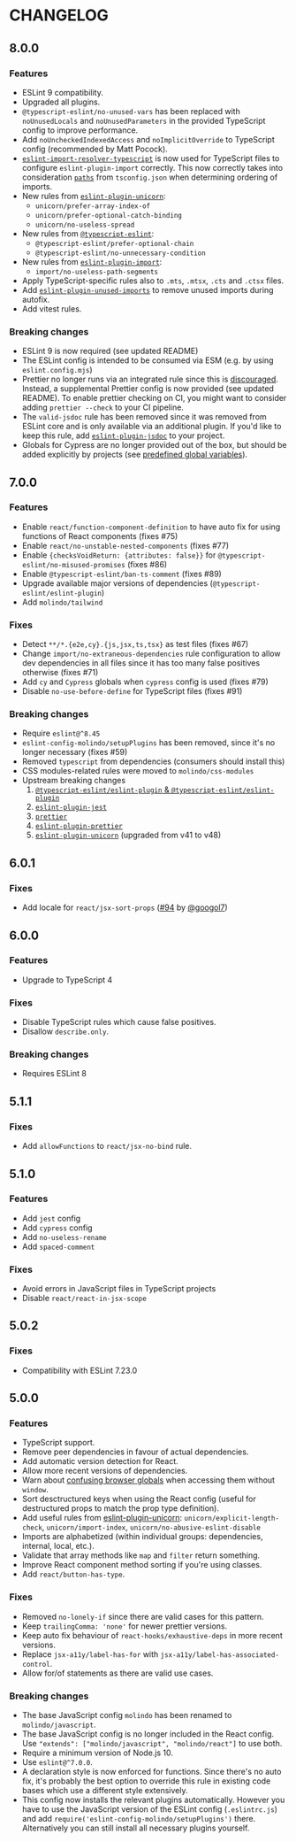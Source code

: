 # CHANGELOG

## 8.0.0

### Features

- ESLint 9 compatibility.
- Upgraded all plugins.
- `@typescript-eslint/no-unused-vars` has been replaced with `noUnusedLocals` and `noUnusedParameters` in the provided TypeScript config to improve performance.
- Add `noUncheckedIndexedAccess` and `noImplicitOverride` to TypeScript config (recommended by Matt Pocock).
- [`eslint-import-resolver-typescript`](https://www.npmjs.com/package/eslint-import-resolver-typescript) is now used for TypeScript files to configure `eslint-plugin-import` correctly. This now correctly takes into consideration [`paths`](https://www.typescriptlang.org/tsconfig#paths) from `tsconfig.json` when determining ordering of imports.
- New rules from [`eslint-plugin-unicorn`](https://www.npmjs.com/package/eslint-plugin-unicorn):
  - `unicorn/prefer-array-index-of`
  - `unicorn/prefer-optional-catch-binding`
  - `unicorn/no-useless-spread`
- New rules from [`@typescript-eslint`](https://www.npmjs.com/package/@typescript-eslint):
  - `@typescript-eslint/prefer-optional-chain`
  - `@typescript-eslint/no-unnecessary-condition`
- New rules from [`eslint-plugin-import`](https://www.npmjs.com/package/eslint-plugin-import):
  - `import/no-useless-path-segments`
- Apply TypeScript-specific rules also to `.mts`, `.mtsx`, `.cts` and `.ctsx` files.
- Add [`eslint-plugin-unused-imports`](https://www.npmjs.com/package/eslint-plugin-unused-imports) to remove unused imports during autofix.
- Add vitest rules.

### Breaking changes

- ESLint 9 is now required (see updated README)
- The ESLint config is intended to be consumed via ESM (e.g. by using `eslint.config.mjs`)
- Prettier no longer runs via an integrated rule since this is [discouraged](https://prettier.io/docs/en/integrating-with-linters#notes). Instead, a supplemental Prettier config is now provided (see updated README). To enable prettier checking on CI, you might want to consider adding `prettier --check` to your CI pipeline.
- The `valid-jsdoc` rule has been removed since it was removed from ESLint core and is only available via an additional plugin. If you'd like to keep this rule, add [`eslint-plugin-jsdoc`](https://www.npmjs.com/package/eslint-plugin-jsdoc) to your project.
- Globals for Cypress are no longer provided out of the box, but should be added explicitly by projects (see [predefined global variables](https://eslint.org/docs/latest/use/configure/language-options#predefined-global-variables)).

## 7.0.0

### Features

- Enable `react/function-component-definition` to have auto fix for using functions of React components (fixes #75)
- Enable `react/no-unstable-nested-components` (fixes #77)
- Enable `{checksVoidReturn: {attributes: false}}` for `@typescript-eslint/no-misused-promises` (fixes #86)
- Enable `@typescript-eslint/ban-ts-comment` (fixes #89)
- Upgrade available major versions of dependencies (`@typescript-eslint/eslint-plugin`)
- Add `molindo/tailwind`

### Fixes

- Detect `**/*.{e2e,cy}.{js,jsx,ts,tsx}` as test files (fixes #67)
- Change `import/no-extraneous-dependencies` rule configuration to allow dev dependencies in all files since it has too many false positives otherwise (fixes #71)
- Add `cy` and `Cypress` globals when `cypress` config is used (fixes #79)
- Disable `no-use-before-define` for TypeScript files (fixes #91)

### Breaking changes

- Require `eslint@^8.45`
- `eslint-config-molindo/setupPlugins` has been removed, since it's no longer necessary (fixes #59)
- Removed `typescript` from dependencies (consumers should install this)
- CSS modules-related rules were moved to `molindo/css-modules`
- Upstream breaking changes
  1. [`@typescript-eslint/eslint-plugin` & `@typescript-eslint/eslint-plugin`](https://github.com/typescript-eslint/typescript-eslint/blob/main/CHANGELOG.md#breaking-changes)
  2. [`eslint-plugin-jest`](https://github.com/jest-community/eslint-plugin-jest/blob/main/CHANGELOG.md#2700-2022-08-28)
  3. [`prettier`](https://prettier.io/blog/2023/07/05/3.0.0.html)
  4. [`eslint-plugin-prettier`](https://github.com/prettier/eslint-plugin-prettier/blob/master/CHANGELOG.md#500)
  5. [`eslint-plugin-unicorn`](https://github.com/sindresorhus/eslint-plugin-unicorn/releases) (upgraded from v41 to v48)

## 6.0.1

### Fixes

- Add locale for `react/jsx-sort-props` ([#94](https://github.com/molindo/eslint-config-molindo/pull/94) by [@googol7](https://github.com/googol7))

## 6.0.0

### Features

- Upgrade to TypeScript 4

### Fixes

- Disable TypeScript rules which cause false positives.
- Disallow `describe.only`.

### Breaking changes

- Requires ESLint 8

## 5.1.1

### Fixes

- Add `allowFunctions` to `react/jsx-no-bind` rule.

## 5.1.0

### Features

- Add `jest` config
- Add `cypress` config
- Add `no-useless-rename`
- Add `spaced-comment`

### Fixes

- Avoid errors in JavaScript files in TypeScript projects
- Disable `react/react-in-jsx-scope`

## 5.0.2

### Fixes

- Compatibility with ESLint 7.23.0

## 5.0.0

### Features

- TypeScript support.
- Remove peer dependencies in favour of actual dependencies.
- Add automatic version detection for React.
- Allow more recent versions of dependencies.
- Warn about [confusing browser globals](https://www.npmjs.com/package/confusing-browser-globals) when accessing them without `window`.
- Sort desctructured keys when using the React config (useful for destructured props to match the prop type definition).
- Add useful rules from [eslint-plugin-unicorn](https://github.com/sindresorhus/eslint-plugin-unicorn): `unicorn/explicit-length-check`, `unicorn/import-index`, `unicorn/no-abusive-eslint-disable`
- Imports are alphabetized (within individual groups: dependencies, internal, local, etc.).
- Validate that array methods like `map` and `filter` return something.
- Improve React component method sorting if you're using classes.
- Add `react/button-has-type`.

### Fixes

- Removed `no-lonely-if` since there are valid cases for this pattern.
- Keep `trailingComma: 'none'` for newer prettier versions.
- Keep auto fix behaviour of `react-hooks/exhaustive-deps` in more recent versions.
- Replace `jsx-a11y/label-has-for` with `jsx-a11y/label-has-associated-control`.
- Allow for/of statements as there are valid use cases.

### Breaking changes

- The base JavaScript config `molindo` has been renamed to `molindo/javascript`.
- The base JavaScript config is no longer included in the React config. Use `"extends": ["molindo/javascript", "molindo/react"]` to use both.
- Require a minimum version of Node.js 10.
- Use `eslint@^7.0.0`.
- A declaration style is now enforced for functions. Since there's no auto fix, it's probably the best option to override this rule in existing code bases which use a different style extensively.
- This config now installs the relevant plugins automatically. However you have to use the JavaScript version of the ESLint config (`.eslintrc.js`) and add `require('eslint-config-molindo/setupPlugins')` there. Alternatively you can still install all necessary plugins yourself.

